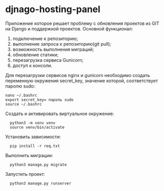 # djnago-hosting-panel
Приложение которое решает проблему с обновления проектов из GIT на Django и поддержкой проектов.
Основной функционал:
  1)  подключение к репозиторию;
  2)  выполнение запроса к репозиторию(git pull);
  3)  возможность выполнения миграций;
  4)  обновление статики;
  5)  перезагрузка сервиса Gunicorn;
  6)  доступ к консоли.

Для перезагрузки сервисов nginx и gunicorn необходимо создать переменную окружения secret_key, значение которой, соответствует паролю sudo:
```
nano ~/.bashrc
export secret_key= пароль sudo
source ~/.bashrc
```

Создать и активировать виртуальное окружение:
```
  python3 -m venv venv
  source venv/bin/activate 
```
Установить зависимости:
```
  pip install -r req.txt
```
Выполнить миграции:
```
  python3 manage.py migrate
  ```
Запустить проект:
```
  python3 manage.py runserver
```
